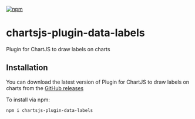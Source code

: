 [![npm](https://img.shields.io/npm/v/chartsjs-plugin-data-labels.svg?style=flat-square)](https://www.npmjs.com/package/chartsjs-plugin-data-labels)
# chartsjs-plugin-data-labels
Plugin for ChartJS to draw labels on charts
## Installation
You can download the latest version of Plugin for ChartJS to draw labels on charts from the [GitHub releases](https://github.com/garipov/chartsjs-plugin-data-labels)  

To install via npm:  
```
npm i chartsjs-plugin-data-labels
```
